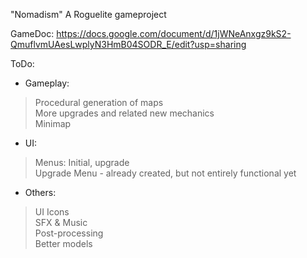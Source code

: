 "Nomadism" 
A Roguelite gameproject

GameDoc: https://docs.google.com/document/d/1jWNeAnxgz9kS2-QmuflvmUAesLwplyN3HmB04SODR_E/edit?usp=sharing

ToDo:

- Gameplay:
> Procedural generation of maps<br>
> More upgrades and related new mechanics<br>
> Minimap<br>

- UI:
> Menus: Initial, upgrade<br>
> Upgrade Menu - already created, but not entirely functional yet<br>

- Others:
> UI Icons<br>
> SFX & Music<br>
> Post-processing<br>
> Better models<br>
